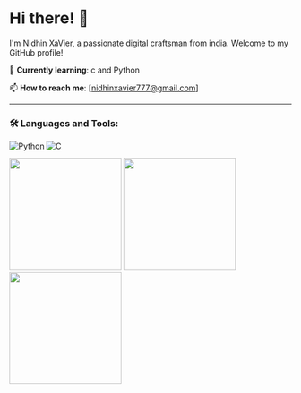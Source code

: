 # Hi there! 👋

I'm NIdhin XaVier, a passionate digital craftsman from india. Welcome to my GitHub profile!



🌱 **Currently learning**: c and Python 



📫 **How to reach me**: [nidhinxavier777@gmail.com]


---

### 🛠️ Languages and Tools:

[![Python](https://img.shields.io/badge/Python-3776AB?style=flat&logo=python&logoColor=white)]()
[![C](https://img.shields.io/badge/C-00599C?style=flat&logo=c&logoColor=white)]()

<img src="https://raw.githubusercontent.com/your-username/repository-name/main/image1.png" width="200" height="200" />
<img src="https://raw.githubusercontent.com/your-username/repository-name/main/image2.png" width="200" height="200" />
<img src="https://raw.githubusercontent.com/your-username/repository-name/main/image3.png" width="200" height="200" />


